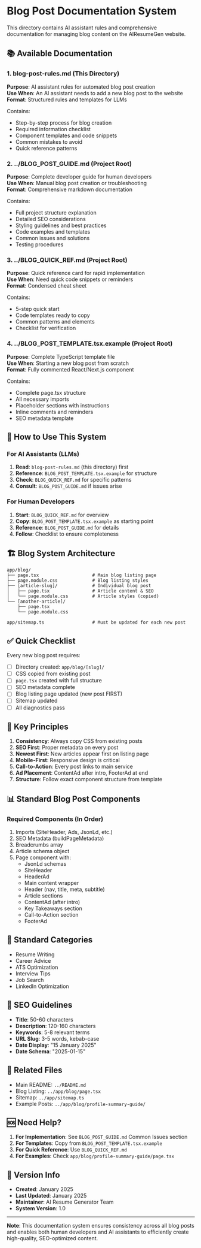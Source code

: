 # Blog Post Documentation System

This directory contains AI assistant rules and comprehensive documentation for managing blog content on the AIResumeGen website.

## 📚 Available Documentation

### 1. **blog-post-rules.md** (This Directory)
**Purpose**: AI assistant rules for automated blog post creation  
**Use When**: An AI assistant needs to add a new blog post to the website  
**Format**: Structured rules and templates for LLMs

Contains:
- Step-by-step process for blog creation
- Required information checklist
- Component templates and code snippets
- Common mistakes to avoid
- Quick reference patterns

### 2. **../BLOG_POST_GUIDE.md** (Project Root)
**Purpose**: Complete developer guide for human developers  
**Use When**: Manual blog post creation or troubleshooting  
**Format**: Comprehensive markdown documentation

Contains:
- Full project structure explanation
- Detailed SEO considerations
- Styling guidelines and best practices
- Code examples and templates
- Common issues and solutions
- Testing procedures

### 3. **../BLOG_QUICK_REF.md** (Project Root)
**Purpose**: Quick reference card for rapid implementation  
**Use When**: Need quick code snippets or reminders  
**Format**: Condensed cheat sheet

Contains:
- 5-step quick start
- Code templates ready to copy
- Common patterns and elements
- Checklist for verification

### 4. **../BLOG_POST_TEMPLATE.tsx.example** (Project Root)
**Purpose**: Complete TypeScript template file  
**Use When**: Starting a new blog post from scratch  
**Format**: Fully commented React/Next.js component

Contains:
- Complete page.tsx structure
- All necessary imports
- Placeholder sections with instructions
- Inline comments and reminders
- SEO metadata template

## 🎯 How to Use This System

### For AI Assistants (LLMs)
1. **Read**: `blog-post-rules.md` (this directory) first
2. **Reference**: `BLOG_POST_TEMPLATE.tsx.example` for structure
3. **Check**: `BLOG_QUICK_REF.md` for specific patterns
4. **Consult**: `BLOG_POST_GUIDE.md` if issues arise

### For Human Developers
1. **Start**: `BLOG_QUICK_REF.md` for overview
2. **Copy**: `BLOG_POST_TEMPLATE.tsx.example` as starting point
3. **Reference**: `BLOG_POST_GUIDE.md` for details
4. **Follow**: Checklist to ensure completeness

## 🏗️ Blog System Architecture

```
app/blog/
├── page.tsx                    # Main blog listing page
├── page.module.css             # Blog listing styles
├── [article-slug]/             # Individual blog post
│   ├── page.tsx                # Article content & SEO
│   └── page.module.css         # Article styles (copied)
└── [another-article]/
    ├── page.tsx
    └── page.module.css

app/sitemap.ts                  # Must be updated for each new post
```

## ✅ Quick Checklist

Every new blog post requires:
- [ ] Directory created: `app/blog/[slug]/`
- [ ] CSS copied from existing post
- [ ] `page.tsx` created with full structure
- [ ] SEO metadata complete
- [ ] Blog listing page updated (new post FIRST)
- [ ] Sitemap updated
- [ ] All diagnostics pass

## 🔑 Key Principles

1. **Consistency**: Always copy CSS from existing posts
2. **SEO First**: Proper metadata on every post
3. **Newest First**: New articles appear first on listing page
4. **Mobile-First**: Responsive design is critical
5. **Call-to-Action**: Every post links to main service
6. **Ad Placement**: ContentAd after intro, FooterAd at end
7. **Structure**: Follow exact component structure from template

## 📊 Standard Blog Post Components

### Required Components (In Order)
1. Imports (SiteHeader, Ads, JsonLd, etc.)
2. SEO Metadata (buildPageMetadata)
3. Breadcrumbs array
4. Article schema object
5. Page component with:
   - JsonLd schemas
   - SiteHeader
   - HeaderAd
   - Main content wrapper
   - Header (nav, title, meta, subtitle)
   - Article sections
   - ContentAd (after intro)
   - Key Takeaways section
   - Call-to-Action section
   - FooterAd

## 🎨 Standard Categories

- Resume Writing
- Career Advice
- ATS Optimization
- Interview Tips
- Job Search
- LinkedIn Optimization

## 📝 SEO Guidelines

- **Title**: 50-60 characters
- **Description**: 120-160 characters
- **Keywords**: 5-8 relevant terms
- **URL Slug**: 3-5 words, kebab-case
- **Date Display**: "15 January 2025"
- **Date Schema**: "2025-01-15"

## 🔗 Related Files

- Main README: `../README.md`
- Blog Listing: `../app/blog/page.tsx`
- Sitemap: `../app/sitemap.ts`
- Example Posts: `../app/blog/profile-summary-guide/`

## 🆘 Need Help?

1. **For Implementation**: See `BLOG_POST_GUIDE.md` Common Issues section
2. **For Templates**: Copy from `BLOG_POST_TEMPLATE.tsx.example`
3. **For Quick Reference**: Use `BLOG_QUICK_REF.md`
4. **For Examples**: Check `app/blog/profile-summary-guide/page.tsx`

## 📅 Version Info

- **Created**: January 2025
- **Last Updated**: January 2025
- **Maintainer**: AI Resume Generator Team
- **System Version**: 1.0

---

**Note**: This documentation system ensures consistency across all blog posts and enables both human developers and AI assistants to efficiently create high-quality, SEO-optimized content.